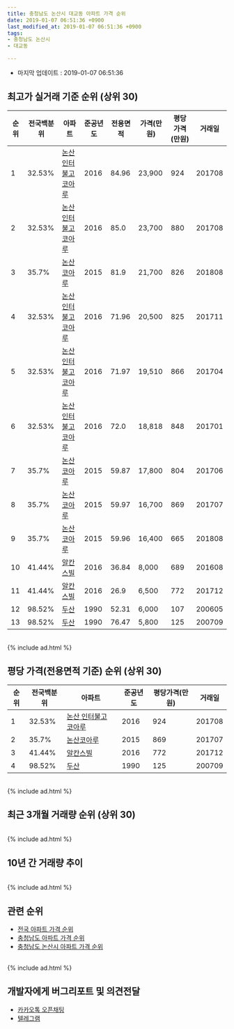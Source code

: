 ```yaml
---
title: 충청남도 논산시 대교동 아파트 가격 순위
date: 2019-01-07 06:51:36 +0900
last_modified_at: 2019-01-07 06:51:36 +0900
tags:
- 충청남도 논산시
- 대교동

---
```


* 마지막 업데이트 : 2019-01-07 06:51:36

## 최고가 실거래 기준 순위 (상위 30)


|순위|전국백분위|아파트|준공년도|전용면적|가격(만원)|평당가격(만원)|거래일|
|---|---|---|---|---|---|---|---|
|1|32.53%|[논산 인터불고 코아루](https://search.naver.com/search.naver?query=%EC%B6%A9%EC%B2%AD%EB%82%A8%EB%8F%84+%EB%85%BC%EC%82%B0%EC%8B%9C+%EB%8C%80%EA%B5%90%EB%8F%99+%EB%85%BC%EC%82%B0+%EC%9D%B8%ED%84%B0%EB%B6%88%EA%B3%A0+%EC%BD%94%EC%95%84%EB%A3%A8)|2016|84.96|23,900|924|201708|
|2|32.53%|[논산 인터불고 코아루](https://search.naver.com/search.naver?query=%EC%B6%A9%EC%B2%AD%EB%82%A8%EB%8F%84+%EB%85%BC%EC%82%B0%EC%8B%9C+%EB%8C%80%EA%B5%90%EB%8F%99+%EB%85%BC%EC%82%B0+%EC%9D%B8%ED%84%B0%EB%B6%88%EA%B3%A0+%EC%BD%94%EC%95%84%EB%A3%A8)|2016|85.0|23,700|880|201708|
|3|35.7%|[논산코아루](https://search.naver.com/search.naver?query=%EC%B6%A9%EC%B2%AD%EB%82%A8%EB%8F%84+%EB%85%BC%EC%82%B0%EC%8B%9C+%EB%8C%80%EA%B5%90%EB%8F%99+%EB%85%BC%EC%82%B0%EC%BD%94%EC%95%84%EB%A3%A8)|2015|81.9|21,700|826|201808|
|4|32.53%|[논산 인터불고 코아루](https://search.naver.com/search.naver?query=%EC%B6%A9%EC%B2%AD%EB%82%A8%EB%8F%84+%EB%85%BC%EC%82%B0%EC%8B%9C+%EB%8C%80%EA%B5%90%EB%8F%99+%EB%85%BC%EC%82%B0+%EC%9D%B8%ED%84%B0%EB%B6%88%EA%B3%A0+%EC%BD%94%EC%95%84%EB%A3%A8)|2016|71.96|20,500|825|201711|
|5|32.53%|[논산 인터불고 코아루](https://search.naver.com/search.naver?query=%EC%B6%A9%EC%B2%AD%EB%82%A8%EB%8F%84+%EB%85%BC%EC%82%B0%EC%8B%9C+%EB%8C%80%EA%B5%90%EB%8F%99+%EB%85%BC%EC%82%B0+%EC%9D%B8%ED%84%B0%EB%B6%88%EA%B3%A0+%EC%BD%94%EC%95%84%EB%A3%A8)|2016|71.97|19,510|866|201704|
|6|32.53%|[논산 인터불고 코아루](https://search.naver.com/search.naver?query=%EC%B6%A9%EC%B2%AD%EB%82%A8%EB%8F%84+%EB%85%BC%EC%82%B0%EC%8B%9C+%EB%8C%80%EA%B5%90%EB%8F%99+%EB%85%BC%EC%82%B0+%EC%9D%B8%ED%84%B0%EB%B6%88%EA%B3%A0+%EC%BD%94%EC%95%84%EB%A3%A8)|2016|72.0|18,818|848|201701|
|7|35.7%|[논산코아루](https://search.naver.com/search.naver?query=%EC%B6%A9%EC%B2%AD%EB%82%A8%EB%8F%84+%EB%85%BC%EC%82%B0%EC%8B%9C+%EB%8C%80%EA%B5%90%EB%8F%99+%EB%85%BC%EC%82%B0%EC%BD%94%EC%95%84%EB%A3%A8)|2015|59.87|17,800|804|201706|
|8|35.7%|[논산코아루](https://search.naver.com/search.naver?query=%EC%B6%A9%EC%B2%AD%EB%82%A8%EB%8F%84+%EB%85%BC%EC%82%B0%EC%8B%9C+%EB%8C%80%EA%B5%90%EB%8F%99+%EB%85%BC%EC%82%B0%EC%BD%94%EC%95%84%EB%A3%A8)|2015|59.97|16,700|869|201707|
|9|35.7%|[논산코아루](https://search.naver.com/search.naver?query=%EC%B6%A9%EC%B2%AD%EB%82%A8%EB%8F%84+%EB%85%BC%EC%82%B0%EC%8B%9C+%EB%8C%80%EA%B5%90%EB%8F%99+%EB%85%BC%EC%82%B0%EC%BD%94%EC%95%84%EB%A3%A8)|2015|59.96|16,400|665|201808|
|10|41.44%|[알칸스빌](https://search.naver.com/search.naver?query=%EC%B6%A9%EC%B2%AD%EB%82%A8%EB%8F%84+%EB%85%BC%EC%82%B0%EC%8B%9C+%EB%8C%80%EA%B5%90%EB%8F%99+%EC%95%8C%EC%B9%B8%EC%8A%A4%EB%B9%8C)|2016|36.84|8,000|689|201608|
|11|41.44%|[알칸스빌](https://search.naver.com/search.naver?query=%EC%B6%A9%EC%B2%AD%EB%82%A8%EB%8F%84+%EB%85%BC%EC%82%B0%EC%8B%9C+%EB%8C%80%EA%B5%90%EB%8F%99+%EC%95%8C%EC%B9%B8%EC%8A%A4%EB%B9%8C)|2016|26.9|6,500|772|201712|
|12|98.52%|[두산](https://search.naver.com/search.naver?query=%EC%B6%A9%EC%B2%AD%EB%82%A8%EB%8F%84+%EB%85%BC%EC%82%B0%EC%8B%9C+%EB%8C%80%EA%B5%90%EB%8F%99+%EB%91%90%EC%82%B0)|1990|52.31|6,000|107|200605|
|13|98.52%|[두산](https://search.naver.com/search.naver?query=%EC%B6%A9%EC%B2%AD%EB%82%A8%EB%8F%84+%EB%85%BC%EC%82%B0%EC%8B%9C+%EB%8C%80%EA%B5%90%EB%8F%99+%EB%91%90%EC%82%B0)|1990|76.47|5,800|125|200709|


<br>
{% include ad.html %}
<br>

## 평당 가격(전용면적 기준) 순위 (상위 30)


|순위|전국백분위|아파트|준공년도|평당가격(만원)|거래일|
|---|---|---|---|---|---|
|1|32.53%|[논산 인터불고 코아루](https://search.naver.com/search.naver?query=%EC%B6%A9%EC%B2%AD%EB%82%A8%EB%8F%84+%EB%85%BC%EC%82%B0%EC%8B%9C+%EB%8C%80%EA%B5%90%EB%8F%99+%EB%85%BC%EC%82%B0+%EC%9D%B8%ED%84%B0%EB%B6%88%EA%B3%A0+%EC%BD%94%EC%95%84%EB%A3%A8)|2016|924|201708|
|2|35.7%|[논산코아루](https://search.naver.com/search.naver?query=%EC%B6%A9%EC%B2%AD%EB%82%A8%EB%8F%84+%EB%85%BC%EC%82%B0%EC%8B%9C+%EB%8C%80%EA%B5%90%EB%8F%99+%EB%85%BC%EC%82%B0%EC%BD%94%EC%95%84%EB%A3%A8)|2015|869|201707|
|3|41.44%|[알칸스빌](https://search.naver.com/search.naver?query=%EC%B6%A9%EC%B2%AD%EB%82%A8%EB%8F%84+%EB%85%BC%EC%82%B0%EC%8B%9C+%EB%8C%80%EA%B5%90%EB%8F%99+%EC%95%8C%EC%B9%B8%EC%8A%A4%EB%B9%8C)|2016|772|201712|
|4|98.52%|[두산](https://search.naver.com/search.naver?query=%EC%B6%A9%EC%B2%AD%EB%82%A8%EB%8F%84+%EB%85%BC%EC%82%B0%EC%8B%9C+%EB%8C%80%EA%B5%90%EB%8F%99+%EB%91%90%EC%82%B0)|1990|125|200709|


<br>
{% include ad.html %}
<br>

## 최근 3개월 거래량 순위 (상위 30)


<div style="width:100%;">
    <canvas id="deal_count_ranking" height="250"></canvas>
</div>


<script>
new Chart(document.getElementById("deal_count_ranking"), {
    type: 'horizontalBar',
    data: {
        labels: ['논산코아루'],
        datasets: [{
            label: '실거래 수',
            data: [2],
            borderColor: "rgba(255, 0, 128, 1)",
            backgroundColor: "rgba(255, 0, 128, 0.5)",
            fill: false,
        }]
    },
    options: {
        responsive: true,
        title: {
            display: true,
            text: '최근 3개월 거래량 순위'
        },
        tooltips: {
            mode: 'index',
            intersect: false,
            callbacks: {
                title: function(tooltipItems, data) {
                    return "실거래 수:";
                },
                label: function(tooltipItem, data) {
                    return data.labels[tooltipItem.index] + ": " + tooltipItem.xLabel;
                }
            }
        },
        hover: {
            mode: 'nearest',
            intersect: true
        },
        scales: {
            xAxes: [{
                display: true,
                scaleLabel: {
                    display: true,
                    labelString: '실거래 수'
                },
                ticks: {
                    suggestedMin: 0,
                }
            }],
            yAxes: [{
                display: true,
                ticks: {
                    autoSkip: false,
                    callback: function(value, index, values) {
                        if (value.length > 15)
                            return value.substr(0, 13) + "...";
                        else
                            return value;
                    }
                },
                scaleLabel: {
                    display: false,
                }
            }]
        }
    }
});

</script>


<br>
{% include ad.html %}
<br>

## 10년 간 거래량 추이


<div style="width:100%;">
    <canvas id="deal_progress" height="250"></canvas>
</div>

<script>
new Chart(document.getElementById("deal_progress"), {
    type: 'line',
    data: {
        labels: ['200901','200902','200903','200904','200905','200906','200907','200908','200909','200910','200911','200912','201001','201002','201003','201004','201005','201006','201007','201008','201009','201010','201011','201012','201101','201102','201103','201104','201105','201106','201107','201108','201109','201110','201111','201112','201201','201202','201203','201204','201205','201206','201207','201208','201209','201210','201211','201212','201301','201302','201303','201304','201305','201306','201307','201308','201309','201310','201311','201312','201401','201402','201403','201404','201405','201406','201407','201408','201409','201410','201411','201412','201501','201502','201503','201504','201505','201506','201507','201508','201509','201510','201511','201512','201601','201602','201603','201604','201605','201606','201607','201608','201609','201610','201611','201612','201701','201702','201703','201704','201705','201706','201707','201708','201709','201710','201711','201712','201801','201802','201803','201804','201805','201806','201807','201808','201809','201810','201811','201812','201901'],
        datasets: [{
            label: '실거래 수',
            pointRadius: 1,
            data: [0, 0, 0, 1, 0, 1, 1, 0, 0, 1, 1, 0, 0, 0, 0, 0, 0, 0, 0, 0, 0, 1, 0, 0, 1, 1, 0, 0, 1, 0, 0, 0, 0, 0, 1, 0, 0, 0, 1, 0, 0, 0, 0, 1, 0, 1, 0, 0, 2, 0, 1, 1, 0, 1, 1, 0, 0, 0, 1, 0, 0, 0, 1, 0, 1, 0, 0, 0, 0, 0, 0, 0, 0, 1, 1, 0, 0, 0, 0, 1, 0, 0, 0, 2, 0, 3, 1, 2, 4, 0, 2, 3, 4, 0, 0, 2, 23, 6, 5, 3, 9, 2, 4, 5, 4, 4, 2, 2, 3, 6, 4, 4, 2, 4, 5, 6, 2, 2, 2, 0, 0],
            borderColor: "rgba(255, 201, 14, 1)",
            backgroundColor: "rgba(255, 201, 14, 0.5)",
            fill: true,
        }]
    },
    options: {
        responsive: true,
        title: {
            display: true,
            text: '10년간 거래량 추이'
        },
        tooltips: {
            mode: 'index',
            intersect: false,
        },
        hover: {
            mode: 'nearest',
            intersect: true
        },
        scales: {
            xAxes: [{
                display: true,
                scaleLabel: {
                    display: true,
                    labelString: '년/월'
                }
            }],
            yAxes: [{
                display: true,
                ticks: {
                    suggestedMin: 0,
                },
                scaleLabel: {
                    display: true,
                    labelString: '실거래 수'
                }
            }]
        }
    }
});

</script>


<br>
{% include ad.html %}
<br>

## 관련 순위

- [전국 아파트 가격 순위](https://inasie.github.io/apt-ranking/전국)
- [충청남도 아파트 가격 순위](https://inasie.github.io/apt-ranking/충청남도)
- [충청남도 논산시 아파트 가격 순위](https://inasie.github.io/apt-ranking/충청남도-논산시)


<br>
{% include ad.html %}
<br>

## 개발자에게 버그리포트 및 의견전달

- [카카오톡 오픈채팅](https://open.kakao.com/o/gLJUAP4)
- [텔레그램](https://t.me/inasie)


